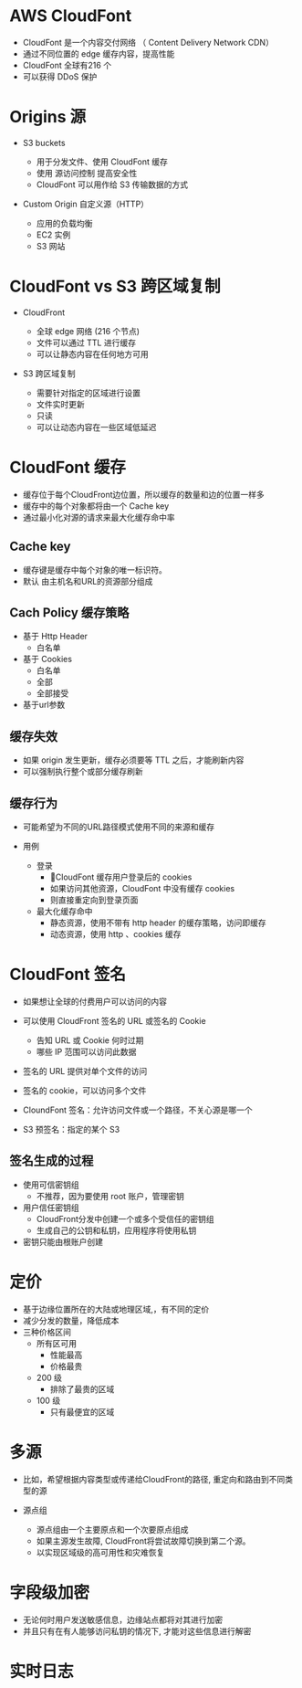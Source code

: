 # AWS CloudFont 

- CloudFont 是一个内容交付网络 （ Content Delivery Network CDN）
- 通过不同位置的 edge 缓存内容，提高性能
- CloudFont 全球有216 个
- 可以获得 DDoS 保护

# Origins 源

- S3 buckets
	- 用于分发文件、使用 CloudFont 缓存
	- 使用 源访问控制 提高安全性
	- CloudFont 可以用作给 S3 传输数据的方式

- Custom Origin 自定义源（HTTP）
	- 应用的负载均衡
	- EC2 实例
	- S3 网站

# CloudFont vs S3 跨区域复制

- CloudFront
	- 全球 edge 网络 (216 个节点)
	- 文件可以通过 TTL 进行缓存
	- 可以让静态内容在任何地方可用

- S3 跨区域复制
	- 需要针对指定的区域进行设置
	- 文件实时更新
	- 只读
	- 可以让动态内容在一些区域低延迟


# CloudFont 缓存

- 缓存位于每个CloudFront边位置，所以缓存的数量和边的位置一样多
- 缓存中的每个对象都将由一个 Cache key 
- 通过最小化对源的请求来最大化缓存命中率


## Cache key

- 缓存键是缓存中每个对象的唯一标识符｡
- 默认 由主机名和URL的资源部分组成

## Cach Policy 缓存策略

- 基于 Http Header
	- 白名单
- 基于 Cookies
	- 白名单
	- 全部
	- 全部接受
- 基于url参数

## 缓存失效

- 如果 origin 发生更新，缓存必须要等 TTL 之后，才能刷新内容
- 可以强制执行整个或部分缓存刷新


## 缓存行为

- 可能希望为不同的URL路径模式使用不同的来源和缓存

- 用例
	- 登录
		- CloudFont 缓存用户登录后的 cookies
		- 如果访问其他资源，CloudFont 中没有缓存 cookies
		- 则直接重定向到登录页面
	- 最大化缓存命中
		- 静态资源，使用不带有 http header 的缓存策略，访问即缓存
		- 动态资源，使用 http 、cookies 缓存



# CloudFont 签名

- 如果想让全球的付费用户可以访问的内容
- 可以使用 CloudFront 签名的 URL 或签名的 Cookie
	- 告知 URL 或 Cookie 何时过期
	- 哪些 IP 范围可以访问此数据
- 签名的 URL 提供对单个文件的访问
- 签名的 cookie，可以访问多个文件


- CloundFont 签名：允许访问文件或一个路径，不关心源是哪一个
- S3 预签名：指定的某个 S3


## 签名生成的过程

- 使用可信密钥组
	- 不推荐，因为要使用 root 账户，管理密钥
- 用户信任密钥组
	- CloudFront分发中创建一个或多个受信任的密钥组
	- 生成自己的公钥和私钥，应用程序将使用私钥
- 密钥只能由根账户创建

# 定价

- 基于边缘位置所在的大陆或地理区域,，有不同的定价
- 减少分发的数量，降低成本
- 三种价格区间
	- 所有区可用
		- 性能最高
		- 价格最贵
	- 200 级
		- 排除了最贵的区域
	- 100 级
		- 只有最便宜的区域

# 多源

- 比如，希望根据内容类型或传递给CloudFront的路径, 重定向和路由到不同类型的源


- 源点组
	- 源点组由一个主要原点和一个次要原点组成
	- 如果主源发生故障, CloudFront将尝试故障切换到第二个源｡
	- 以实现区域级的高可用性和灾难恢复


# 字段级加密

- 无论何时用户发送敏感信息，边缘站点都将对其进行加密
- 并且只有在有人能够访问私钥的情况下, 才能对这些信息进行解密


# 实时日志

